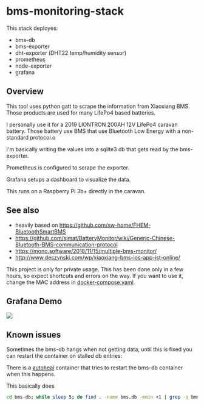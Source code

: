 # bms-monitoring-stack

This stack deployes:
  * bms-db
  * bms-exporter
  * dht-exporter (DHT22 temp/humidity sensor)
  * prometheus
  * node-exporter
  * grafana


## Overview

This tool uses python gatt to scrape the information from Xiaoxiang BMS.
Those products are used for many LifePo4 based batteries.

I personally use it for a 2019 LIONTRON 200AH 12V LifePo4 caravan battery.
Those battery use BMS that use Bluetooth Low Energy with a non-standard protocol.o

I'm basically writing the values into a sqlite3 db that gets read by the bms-exporter.

Prometheus is configured to scrape the exporter.

Grafana setups a dashboard to visualize the data.

This runs on a Raspberry Pi 3b+ directly in the caravan.

## See also
  * heavily based on https://github.com/sw-home/FHEM-BluetoothSmartBMS
  * https://github.com/simat/BatteryMonitor/wiki/Generic-Chinese-Bluetooth-BMS-communication-protocol
  * https://mono.software/2018/11/15/multiple-bms-monitor/
  * http://www.deszynski.com/wp/xiaoxiang-bms-ios-app-ist-online/


This project is only for private usage. This has been done only in a few hours, so expect shortcuts and errors on the way. If you want to use it, change the MAC address in [docker-compose.yaml](docker-compose.yaml).

## Grafana Demo

![](screenshots/grafana-dashboard.png)

## Known issues

Sometimes the bms-db hangs when not getting data, until this is fixed you can restart the container on stalled db entries:

There is a [autoheal](docker-compose.yaml#L7) container that tries to restart the bms-db container when this happens.

This basically does

```sh
cd bms-db; while sleep 5; do find . -name bms.db -mmin +1 | grep -q bms.db && (date; cd ..; docker-compose restart bms-db); done
```
